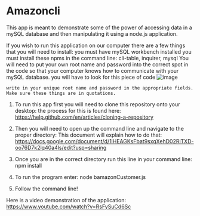 # Amazoncli
This app is meant to demonstrate some of the power of accessing data in a mySQL database and then manipulating it using a node.js application. 

If you wish to run this application on our computer there are a few things that you will need to install:
    you must have mySQL workbench installed
    you must install these npms in the command line: cli-table, inquirer, mysql
    You will need to put your own root name and password into the correct spot in the code so that your computer knows how to communicate       with your mySQL database. 
    you will have to look for this piece of code
    ![image](https://user-images.githubusercontent.com/45349704/59322295-b74e8100-8c92-11e9-9c68-b9da81ec41cb.png)
    
    write in your unique root name and password in the appropriate fields. Make sure these things are in quotations.


1. To run this app first you will need to clone this repository onto your desktop: the process for this is found here:
    https://help.github.com/en/articles/cloning-a-repository


2. Then you will need to open up the command line and navigate to the proper directory: This 
    document will explain how to do that: https://docs.google.com/document/d/1lHEAGKsFbat9sxqXehD02RiTXD-oo76D7k2lq40a4ls/edit?usp=sharing

3. Once you are in the correct directory run this line in your command line: npm install

4. To run the program enter: node bamazonCustomer.js

5. Follow the command line!

Here is a video demonstration of the application: 
https://www.youtube.com/watch?v=RsFySuCd6Sc
